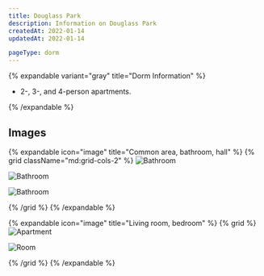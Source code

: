 ```yaml
---
title: Douglass Park
description: Information on Douglass Park
createdAt: 2022-01-14
updatedAt: 2022-01-14

pageType: dorm
---
```


{% expandable variant="gray" title="Dorm Information" %}

- 2-, 3-, and 4-person apartments.

{% /expandable %}

## Images


{% expandable icon="image" title="Common area, bathroom, hall" %}
{% grid className="md:grid-cols-2" %}
![Bathroom](/housing/douglass-park/bathroom1.jpg)

![Bathroom](/housing/douglass-park/closet1.jpg)

![Bathroom](/housing/douglass-park/hall1.jpg)

{% /grid %}
{% /expandable %}

{% expandable icon="image" title="Living room, bedroom" %}
{% grid %}
![Apartment](/housing/douglass-park/pano-apartment.jpg)

![Room](/housing/douglass-park/pano-room.jpg)

{% /grid %}
{% /expandable %}